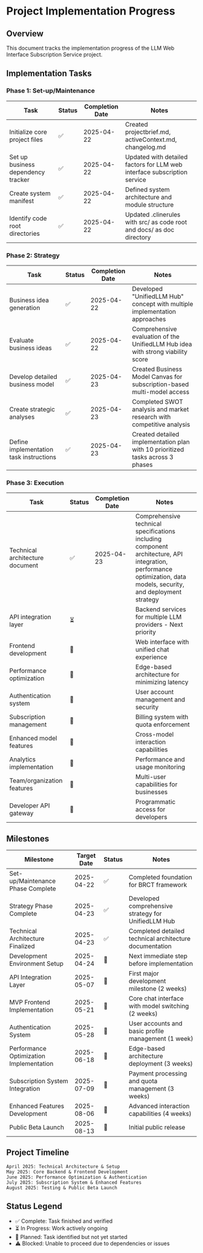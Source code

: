 # Project Implementation Progress

## Overview
This document tracks the implementation progress of the LLM Web Interface Subscription Service project.

## Implementation Tasks

### Phase 1: Set-up/Maintenance
| Task | Status | Completion Date | Notes |
|------|--------|----------------|-------|
| Initialize core project files | ✅ | 2025-04-22 | Created projectbrief.md, activeContext.md, changelog.md |
| Set up business dependency tracker | ✅ | 2025-04-22 | Updated with detailed factors for LLM web interface subscription service |
| Create system manifest | ✅ | 2025-04-22 | Defined system architecture and module structure |
| Identify code root directories | ✅ | 2025-04-22 | Updated .clinerules with src/ as code root and docs/ as doc directory |

### Phase 2: Strategy
| Task | Status | Completion Date | Notes |
|------|--------|----------------|-------|
| Business idea generation | ✅ | 2025-04-22 | Developed "UnifiedLLM Hub" concept with multiple implementation approaches |
| Evaluate business ideas | ✅ | 2025-04-22 | Comprehensive evaluation of the UnifiedLLM Hub idea with strong viability score |
| Develop detailed business model | ✅ | 2025-04-23 | Created Business Model Canvas for subscription-based multi-model access |
| Create strategic analyses | ✅ | 2025-04-23 | Completed SWOT analysis and market research with competitive analysis |
| Define implementation task instructions | ✅ | 2025-04-23 | Created detailed implementation plan with 10 prioritized tasks across 3 phases |

### Phase 3: Execution
| Task | Status | Completion Date | Notes |
|------|--------|----------------|-------|
| Technical architecture document | ✅ | 2025-04-23 | Comprehensive technical specifications including component architecture, API integration, performance optimization, data models, security, and deployment strategy |
| API integration layer | ⏳ | | Backend services for multiple LLM providers - Next priority |
| Frontend development | 🔄 | | Web interface with unified chat experience |
| Performance optimization | 🔄 | | Edge-based architecture for minimizing latency |
| Authentication system | 🔄 | | User account management and security |
| Subscription management | 🔄 | | Billing system with quota enforcement |
| Enhanced model features | 🔄 | | Cross-model interaction capabilities |
| Analytics implementation | 🔄 | | Performance and usage monitoring |
| Team/organization features | 🔄 | | Multi-user capabilities for businesses |
| Developer API gateway | 🔄 | | Programmatic access for developers |

## Milestones
| Milestone | Target Date | Status | Notes |
|-----------|-------------|--------|-------|
| Set-up/Maintenance Phase Complete | 2025-04-22 | ✅ | Completed foundation for BRCT framework |
| Strategy Phase Complete | 2025-04-23 | ✅ | Developed comprehensive strategy for UnifiedLLM Hub |
| Technical Architecture Finalized | 2025-04-23 | ✅ | Completed detailed technical architecture documentation |
| Development Environment Setup | 2025-04-24 | 🔄 | Next immediate step before implementation |
| API Integration Layer | 2025-05-07 | 🔄 | First major development milestone (2 weeks) |
| MVP Frontend Implementation | 2025-05-21 | 🔄 | Core chat interface with model switching (2 weeks) |
| Authentication System | 2025-05-28 | 🔄 | User accounts and basic profile management (1 week) |
| Performance Optimization Implementation | 2025-06-18 | 🔄 | Edge-based architecture deployment (3 weeks) |
| Subscription System Integration | 2025-07-09 | 🔄 | Payment processing and quota management (3 weeks) |
| Enhanced Features Development | 2025-08-06 | 🔄 | Advanced interaction capabilities (4 weeks) |
| Public Beta Launch | 2025-08-13 | 🔄 | Initial public release |

## Project Timeline
```
April 2025: Technical Architecture & Setup
May 2025: Core Backend & Frontend Development
June 2025: Performance Optimization & Authentication
July 2025: Subscription System & Enhanced Features
August 2025: Testing & Public Beta Launch
```

## Status Legend
- ✅ Complete: Task finished and verified
- ⏳ In Progress: Work actively ongoing
- 🔄 Planned: Task identified but not yet started
- ⚠️ Blocked: Unable to proceed due to dependencies or issues
